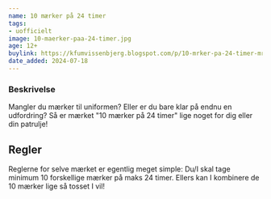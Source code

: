 ```yaml
---
name: 10 mærker på 24 timer
tags:
- uofficielt
image: 10-maerker-paa-24-timer.jpg
age: 12+
buylink: https://kfumvissenbjerg.blogspot.com/p/10-mrker-pa-24-timer-mrket.html
date_added: 2024-07-18
---
```

### Beskrivelse

Mangler du mærker til uniformen? Eller er du bare klar på endnu en udfordring?
Så er mærket "10 mærker på 24 timer" lige noget for dig eller din patrulje!

## Regler

Reglerne for selve mærket er egentlig meget simple:
Du/I skal tage minimum 10 forskellige mærker på maks 24 timer. 
Ellers kan I kombinere de 10 mærker lige så tosset I vil!
